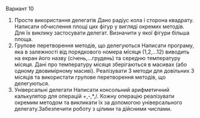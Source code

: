 Вариант 10
1. Просте використання делегатів 
Дано радіус кола і сторона квадрату.  Написати обчислення площі цих фігур у вигляді окремих методів. Для їх виклику застосувати делегат. Визначити у якої фігури більша площа. 
2. Групове перетворення методів, що делегуються
 Написати програму, яка в залежності від порядкового номера місяця (1,2,...12) виводить на екран його назву (січень,...грудень) та середню температуру місяця. Дані про температуру місяця зберігаються в масивах (або одному двовимірному масиві). Реалізувати 3 методи для довільних 3 місяців та використати групове перетворення методів, що делегуються.
3. Універсальні делегати
Написати  консольний арифметичний калькулятор для операцій +,-,*,/. Кожну операцію реалізувати окремим методом та викликати їх за допомогою універсального делегату.Забезпечити роботу з цілими та дійсними числами.
